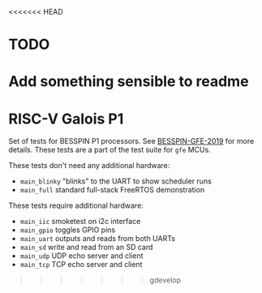 <<<<<<< HEAD
# TODO
Add something sensible to readme
=======
# RISC-V Galois P1
Set of tests for BESSPIN P1 processors. See [BESSPIN-GFE-2019](https://github.com/GaloisInc/BESSPIN-GFE-2019) for more details. These tests are a part of the test suite for `gfe` MCUs.

These tests don't need any additional hardware:
* `main_blinky` "blinks" to the UART to show scheduler runs
* `main_full` standard full-stack FreeRTOS demonstration

These tests require additional hardware:
* `main_iic` smoketest on i2c interface
* `main_gpio` toggles GPIO pins
* `main_uart` outputs and reads from both UARTs
* `main_sd` write and read from an SD card
* `main_udp` UDP echo server and client
* `main_tcp` TCP echo server and client
>>>>>>> gdevelop
